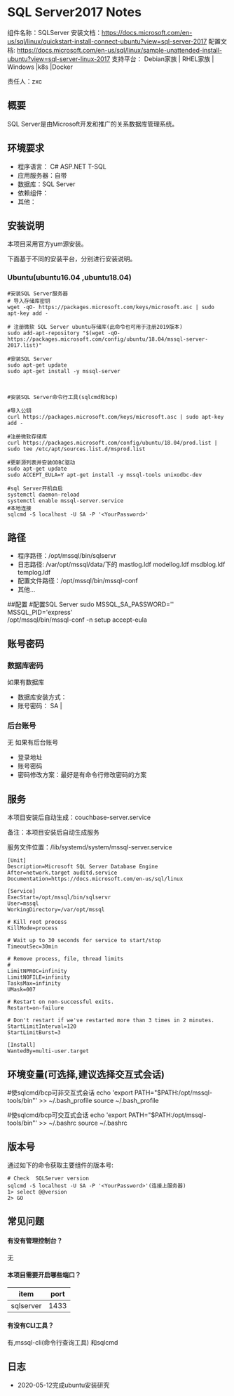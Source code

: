 # SQL Server2017 Notes

组件名称：SQLServer
安装文档：https://docs.microsoft.com/en-us/sql/linux/quickstart-install-connect-ubuntu?view=sql-server-2017
配置文档: https://docs.microsoft.com/en-us/sql/linux/sample-unattended-install-ubuntu?view=sql-server-linux-2017
支持平台： Debian家族 | RHEL家族 | Windows |k8s |Docker  

责任人：zxc

## 概要

SQL Server是由Microsoft开发和推广的关系数据库管理系统。

## 环境要求

* 程序语言： C#  ASP.NET  T-SQL
* 应用服务器：自带
* 数据库：SQL Server
* 依赖组件：
* 其他：

## 安装说明

本项目采用官方yum源安装。


下面基于不同的安装平台，分别进行安装说明。

### Ubuntu(ubuntu16.04 ,ubuntu18.04)

```shell
#安装SQL Server服务器
# 导入存储库密钥
wget -qO- https://packages.microsoft.com/keys/microsoft.asc | sudo apt-key add -

# 注册微软 SQL Server ubuntu存储库(此命令也可用于注册2019版本)
sudo add-apt-repository "$(wget -qO- https://packages.microsoft.com/config/ubuntu/18.04/mssql-server-2017.list)" 

#安装SQL Server
sudo apt-get update
sudo apt-get install -y mssql-server



#安装SQL Server命令行工具(sqlcmd和bcp)

#导入公钥
curl https://packages.microsoft.com/keys/microsoft.asc | sudo apt-key add -

#注册微软存储库
curl https://packages.microsoft.com/config/ubuntu/18.04/prod.list | sudo tee /etc/apt/sources.list.d/msprod.list

#更新源列表并安装ODBC驱动
sudo apt-get update 
sudo ACCEPT_EULA=Y apt-get install -y mssql-tools unixodbc-dev

#sql Server开机自启
systemctl daemon-reload
systemctl enable mssql-server.service
#本地连接
sqlcmd -S localhost -U SA -P '<YourPassword>'
```

## 路径

* 程序路径：/opt/mssql/bin/sqlservr
* 日志路径: /var/opt/mssql/data/下的 mastlog.ldf  modellog.ldf  msdblog.ldf  templog.ldf
* 配置文件路径：/opt/mssql/bin/mssql-conf
* 其他...

##配置
#配置SQL Server
sudo MSSQL_SA_PASSWORD='<YourPassword>' \
     MSSQL_PID='express' \
     /opt/mssql/bin/mssql-conf -n setup accept-eula

## 账号密码


### 数据库密码

如果有数据库  


* 数据库安装方式：
* 账号密码： SA | <YourPassword>

### 后台账号 

无
如果有后台账号

* 登录地址 
* 账号密码   
* 密码修改方案：最好是有命令行修改密码的方案

## 服务

本项目安装后自动生成：couchbase-server.service

备注：本项目安装后自动生成服务

服务文件位置：/lib/systemd/system/mssql-server.service

```
[Unit]
Description=Microsoft SQL Server Database Engine
After=network.target auditd.service
Documentation=https://docs.microsoft.com/en-us/sql/linux

[Service]
ExecStart=/opt/mssql/bin/sqlservr
User=mssql
WorkingDirectory=/var/opt/mssql

# Kill root process
KillMode=process

# Wait up to 30 seconds for service to start/stop
TimeoutSec=30min

# Remove process, file, thread limits
#
LimitNPROC=infinity
LimitNOFILE=infinity
TasksMax=infinity
UMask=007

# Restart on non-successful exits.
Restart=on-failure

# Don't restart if we've restarted more than 3 times in 2 minutes.
StartLimitInterval=120
StartLimitBurst=3

[Install]
WantedBy=multi-user.target

```

## 环境变量(可选择,建议选择交互式会话)

#使sqlcmd/bcp可非交互式会话
echo 'export PATH="$PATH:/opt/mssql-tools/bin"' >> ~/.bash_profile
source ~/.bash_profile

#使sqlcmd/bcp可交互式会话
echo 'export PATH="$PATH:/opt/mssql-tools/bin"' >> ~/.bashrc
source ~/.bashrc

## 版本号

通过如下的命令获取主要组件的版本号: 

```
# Check  SQLServer version
sqlcmd -S localhost -U SA -P '<YourPassword>'(连接上服务器)
1> select @@version
2> GO  
```

## 常见问题

#### 有没有管理控制台？

无

#### 本项目需要开启哪些端口？

| item      | port |
| --------- | ---- |
| sqlserver | 1433 |


#### 有没有CLI工具？

有,mssql-cli(命令行查询工具) 和sqlcmd 


## 日志

* 2020-05-12完成ubuntu安装研究